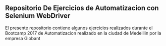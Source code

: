 <h2>Repositorio De Ejercicios de Automatizacion con Selenium WebDriver</h2>
<p>El presente repositorio contiene algunos ejercicios realizados durante el Bootcamp 2017 de Automatizacion realizado 
en la ciudad de Medelllin por la empresa Globant </p>
